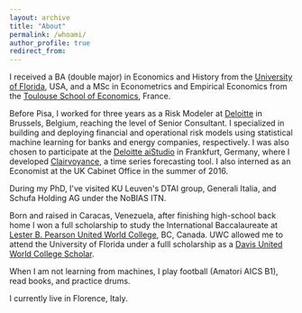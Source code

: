 ```yaml
---
layout: archive
title: "About"
permalink: /whoami/
author_profile: true
redirect_from:
---
```


I received a BA (double major) in Economics and History from the [University of Florida](https://clas.ufl.edu/), USA, and a MSc in Econometrics and Empirical Economics from the [Toulouse School of Economics](https://www.tse-fr.eu/), France. 

Before Pisa, I worked for three years as a Risk Modeler at [Deloitte](https://www2.deloitte.com/be/en.html) in Brussels, Belgium, reaching the level of Senior Consultant. I specialized in building and deploying financial and operational risk models using statistical machine learning for banks and energy companies, respectively. I was also chosen to participate at the [Deloitte aiStudio](https://www2.deloitte.com/de/de/pages/risk/solutions/aistudio.html) in Frankfurt, Germany, where I developed [Clairvoyance](https://www2.deloitte.com/de/de/pages/risk/solutions/ai-based-forecasting-solution-clairvoyance.html), a time series forecasting tool. I also interned as an Economist at the UK Cabinet Office in the summer of 2016. 

During my PhD, I've visited KU Leuven's DTAI group, Generali Italia, and Schufa Holding AG under the NoBIAS ITN.

Born and raised in Caracas, Venezuela, after finishing high-school back home I won a full scholarship to study the International Baccalaureate at [Lester B. Pearson United World College](https://www.pearsoncollege.ca/), BC, Canada. UWC allowed me to attend the University of Florida under a fulll scholarship as a [Davis United World College Scholar](https://www.davisuwcscholars.org/).

When I am not learning from machines, I play football (Amatori AICS B1), read books, and practice drums. 

I currently live in Florence, Italy.
